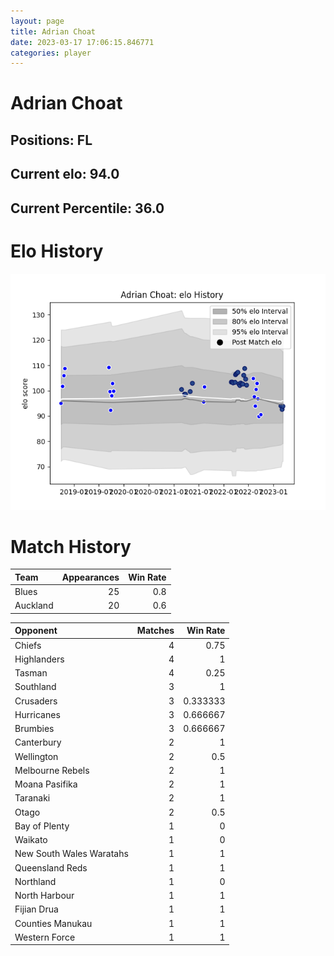 ```yaml
---  
layout: page  
title: Adrian Choat  
date: 2023-03-17 17:06:15.846771  
categories: player  
---
```

# Adrian Choat

## Positions: FL

## Current elo: 94.0

## Current Percentile: 36.0

# Elo History


![elo history](history_AdrianChoat.png)
# Match History


| Team     |   Appearances |   Win Rate |
|:---------|--------------:|-----------:|
| Blues    |            25 |        0.8 |
| Auckland |            20 |        0.6 |

| Opponent                 |   Matches |   Win Rate |
|:-------------------------|----------:|-----------:|
| Chiefs                   |         4 |   0.75     |
| Highlanders              |         4 |   1        |
| Tasman                   |         4 |   0.25     |
| Southland                |         3 |   1        |
| Crusaders                |         3 |   0.333333 |
| Hurricanes               |         3 |   0.666667 |
| Brumbies                 |         3 |   0.666667 |
| Canterbury               |         2 |   1        |
| Wellington               |         2 |   0.5      |
| Melbourne Rebels         |         2 |   1        |
| Moana Pasifika           |         2 |   1        |
| Taranaki                 |         2 |   1        |
| Otago                    |         2 |   0.5      |
| Bay of Plenty            |         1 |   0        |
| Waikato                  |         1 |   0        |
| New South Wales Waratahs |         1 |   1        |
| Queensland Reds          |         1 |   1        |
| Northland                |         1 |   0        |
| North Harbour            |         1 |   1        |
| Fijian Drua              |         1 |   1        |
| Counties Manukau         |         1 |   1        |
| Western Force            |         1 |   1        |
